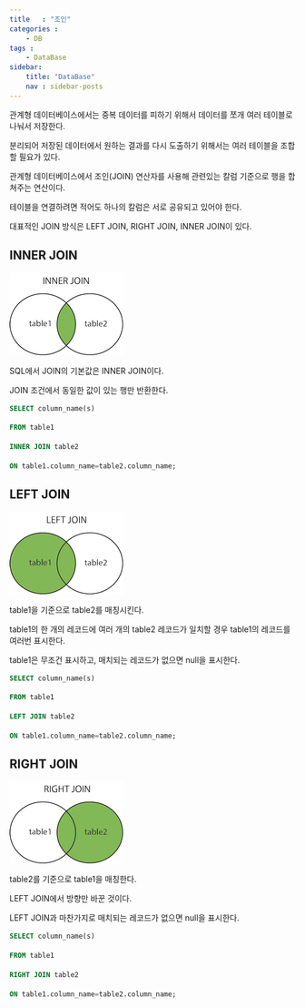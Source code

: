 ```yaml
---
title   : "조인"
categories : 
    - DB
tags : 
    - DataBase
sidebar:
    title: "DataBase"
    nav : sidebar-posts
---  
```


관계형 데이터베이스에서는 중복 데이터를 피하기 위해서 데이터를 쪼개 여러 테이블로 나눠서 저장한다.  

분리되어 저장된 데이터에서 원하는 결과를 다시 도출하기 위해서는 여러 테이블을 조합할 필요가 있다.  

관계형 데이터베이스에서 조인(JOIN) 연산자를 사용해 관련있는 칼럼 기준으로 행을 합쳐주는 연산이다.  

테이블을 연결하려면 적어도 하나의 칼럼은 서로 공유되고 있어야 한다.  


대표적인 JOIN 방식은 LEFT JOIN, RIGHT JOIN, INNER JOIN이 있다.  


## INNER JOIN  

![inner](/assets/img/database/inner.gif)  

SQL에서 JOIN의 기본값은 INNER JOIN이다.  

JOIN 조건에서 동일한 값이 있는 행만 반환한다.  

```sql
SELECT column_name(s)

FROM table1

INNER JOIN table2

ON table1.column_name=table2.column_name;

```

## LEFT JOIN  

![left](/assets/img/database/left.gif)  

table1을 기준으로 table2를 매칭시킨다.  

table1의 한 개의 레코드에 여러 개의 table2 레코드가 일치할 경우 table1의 레코드를 여러번 표시한다.  

table1은 무조건 표시하고, 매치되는 레코드가 없으면 null을 표시한다.  

```sql
SELECT column_name(s)

FROM table1

LEFT JOIN table2

ON table1.column_name=table2.column_name;
```  


## RIGHT JOIN  

![right](/assets/img/database/right.gif)  

table2를 기준으로 table1을 매칭한다.

LEFT JOIN에서 방향만 바꾼 것이다.  

LEFT JOIN과 마찬가지로 매치되는 레코드가 없으면 null을 표시한다.  

```sql
SELECT column_name(s)

FROM table1

RIGHT JOIN table2

ON table1.column_name=table2.column_name;
```  

